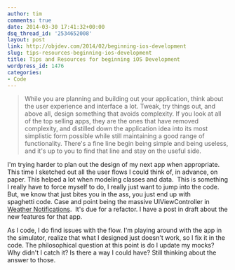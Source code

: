 ```yaml
---
author: tim
comments: true
date: 2014-03-30 17:41:32+00:00
dsq_thread_id: '2534652008'
layout: post
link: http://objdev.com/2014/02/beginning-ios-development
slug: tips-resources-beginning-ios-development
title: Tips and Resources for beginning iOS Development
wordpress_id: 1476
categories:
- Code
---
```


> While you are planning and building out your application, think about the
user experience and interface a lot. Tweak, try things out, and above all,
design something that avoids complexity. If you look at all of the top selling
apps, they are the ones that have removed complexity, and distilled down the
application idea into its most simplistic form possible while still
maintaining a good range of functionality. There's a fine line begin being
simple and being useless, and it's up to you to find that line and stay on the
useful side.

I'm trying harder to plan out the design of my next app when appropriate. This
time I sketched out all the user flows I could think of, in advance, on paper.
This helped a lot when modeling classes and data.  This is something I really
have to force myself to do, I really just want to jump into the code. But, we
know that just bites you in the ass, you just end up with spaghetti code.
Case and point being the massive UIViewController in [Weather
Notifications](https://itunes.apple.com/us/app/weather-notifications/id704052114?ls=1&mt=8&at=11laRZ&ct=blog).  It's due for a
refactor. I have a post in draft about the new features for that app. 

As I
code, I do find issues with the flow. I'm playing around with the app in the
simulator, realize that what I designed just doesn't work, so I fix it in the
code. The philosophical question at this point is do I update my mocks? Why
didn't I catch it? Is there a way I could have? Still thinking about the
answer to those.